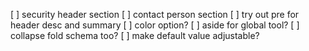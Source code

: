[ ] security header section
[ ] contact person section
[ ] try out pre for header desc and summary
[ ] color option?
[ ] aside for global tool?
[ ] collapse fold schema too?
[ ] make default value adjustable?